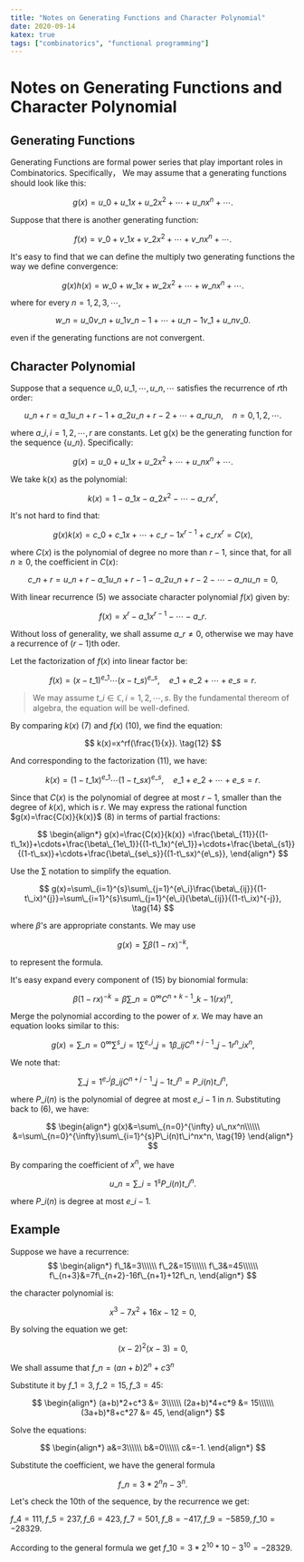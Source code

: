 ```yaml
---
title: "Notes on Generating Functions and Character Polynomial"
date: 2020-09-14
katex: true
tags: ["combinatorics", "functional programming"]
---
```


# Notes on Generating Functions and Character Polynomial

## Generating Functions

Generating Functions are formal power series that play important roles in Combinatorics. Specifically， We may assume that a generating functions should look like this:

$$
g(x ) = u\_0+u\_1x+u\_2x^2+\cdots + u\_nx^n+\cdots. \tag{1}
$$

Suppose that there is another generating function:

$$
f(x)=v\_0+v\_1x+v\_2x^2+\cdots + v\_nx^n+\cdots. \tag{2}
$$


It's easy to find that we can define the multiply two generating functions the way we define convergence:

$$
g(x)h(x)= w\_0 +w\_1x+w\_2x^2+\cdots+w\_nx^n+\cdots. \tag{3}
$$

where for every $n=1,2,3,\cdots,$

$$
w\_n=u\_0v\_n+u\_1v\_{n-1}+\cdots+u\_{n-1}v\_1+u\_nv\_0. \tag{4}
$$

even if the generating functions are not convergent.

## Character Polynomial

Suppose that a sequence $u\_0,u\_1,\cdots,u\_n,\cdots$ satisfies the recurrence of $r$th order:

$$
u\_{n+r}=a\_1u\_{n+r-1}+a\_2u\_{n+r-2}+\cdots+a\_ru\_{n},\quad  n=0,1,2,\cdots. \tag{5}
$$

where $a\_i,i=1,2,\cdots,r$ are constants. Let g(x) be the generating function for the sequence $\{u\_n\}$. Specifically:

$$
g(x)=u\_0+u\_1x+u\_2x^2+\cdots+u\_nx^n+\cdots. \tag{6}
$$

We take k(x) as the polynomial:

$$
k(x)=1-a\_1x-a\_2x^2-\cdots-a\_rx^r, \tag{7}
$$

It's not hard to find that:

$$
g(x)k(x)=c\_0+c\_1x+\cdots+c\_{r-1}x^{r-1}+c\_rx^r=C(x), \tag{8}
$$

where $C(x)$ is the polynomial of degree no more than $r-1$, since that, for all $n\ge 0$, the coefficient in $C(x)$:

$$
c\_{n+r}=u\_{n+r}-a\_1u\_{n+r-1}-a\_2u\_{n+r-2}-\cdots-a\_nu\_n =0, \tag{9}
$$


With linear recurrence (5) we associate character polynomial $f(x)$ given by:

$$
f(x)=x^r-a\_1x^{r-1}-\cdots -a\_r. \tag{10}
$$

Without loss of generality, we shall assume $a\_r\not = 0$, otherwise we may have a recurrence of $(r-1)$th oder.

Let the factorization of $f(x)$ into linear factor be:

$$
f(x)=(x-t\_1)^{e\_1}\cdots(x-t\_s)^{e\_s}, \quad e\_1+e\_2+\cdots + e\_s=r. \tag{11}
$$

> We may assume $t\_i \in \mathbb C,i=1,2,\cdots,s$. By the fundamental thereom of algebra, the equation will be well-defined.

By comparing $k(x)$ (7) and $f(x)$ (10), we find the equation:

$$
k(x)=x^rf(\frac{1}{x}). \tag{12}
$$

And corresponding to the factorization (11), we have:

$$
k(x)=(1-t\_1x)^{e\_1}\cdots(1-t\_sx)^{e\_s}, \quad e\_1+e\_2+\cdots + e\_s=r. \tag{13}
$$

Since that $C(x)$ is the polynomial of degree at most $r-1$, smaller than the degree of $k(x)$, which is $r$. We may express the rational function $g(x)=\frac{C(x)}{k(x)}$ (8) in terms of partial fractions:

$$
\begin{align*}
g(x)=\frac{C(x)}{k(x)}
=\frac{\beta\_{11}}{(1-t\_1x)}+\cdots+\frac{\beta\_{1e\_1}}{(1-t\_1x)^{e\_1}}+\cdots+\frac{\beta\_{s1}}{(1-t\_sx)}+\cdots+\frac{\beta\_{se\_s}}{(1-t\_sx)^{e\_s}},
\end{align*}
$$

Use the $\sum$ notation to simplify the equation.

$$
g(x)=\sum\_{i=1}^{s}\sum\_{j=1}^{e\_i}\frac{\beta\_{ij}}{(1-t\_ix)^{j}}=\sum\_{i=1}^{s}\sum\_{j=1}^{e\_i}{\beta\_{ij}}{(1-t\_ix)^{-j}}, \tag{14}
$$

where $\beta$'s are appropriate constants. We may use 

$$
g(x)=\sum\beta(1-rx)^{-k}, \tag{15}
$$

to represent the formula.

It's easy expand every component of (15) by bionomial formula:

$$
\beta(1-rx)^{-k}=  \beta \sum\_{n=0}^{\infty} C^{n+k-1}\_{k-1} (rx)^n, \tag{16}
$$

Merge the polynomial according to the power of $x$. We may have an equation looks similar to this:

$$
g(x)=\sum\_{n=0}^{\infty}\sum^{s}\_{i=1}\sum^{e\_i}\_{j=1}\beta\_{ij} C^{n+j-1}\_{j-1}r^n\_ix^n, \tag{17}
$$

We note that:

$$
\sum\_{j=1}^{e\_i}\beta\_{ij}C^{n+j-1}\_{j-1}t\_i^{n}=P\_i(n)t\_i^n, \tag{18}
$$

where $P\_i(n)$ is the polynomial of degree at most $e\_i-1$ in $n$. Substituting back to (6), we have:

$$
\begin{align*}
g(x)&=\sum\_{n=0}^{\infty} u\_nx^n\\\\\\
&=\sum\_{n=0}^{\infty}\sum\_{i=1}^{s}P\_i(n)t\_i^nx^n, \tag{19}
\end{align*}
$$

By comparing the coefficient of $x^n$, we have

$$
u\_n=\sum\_{i=1}^{s}P\_i(n)t\_i^n. \tag{20}
$$

where $P\_i(n)$ is degree at most $e\_i-1$.


## Example

Suppose we have a recurrence:
$$
\begin{align*}
f\_1&=3\\\\\\
f\_2&=15\\\\\\
f\_3&=45\\\\\\
f\_{n+3}&=7f\_{n+2}-16f\_{n+1}+12f\_n,
\end{align*}
$$

the character polynomial is:

$$
x^3-7x^2+16x-12=0, 
$$

By solving the equation we get:

$$
(x-2)^2(x-3)=0, 
$$

We shall assume that $f\_n=(an+b)2^n+c3^n$

Substitute it by $f\_1=3,f\_2=15,f\_3=45$:

$$
\begin{align*}
(a+b)*2+c*3 &= 3\\\\\\
(2a+b)*4+c*9 &= 15\\\\\\
(3a+b)*8+c*27 &= 45,
\end{align*}
$$

Solve the equations:

$$
\begin{align*}
a&=3\\\\\\
b&=0\\\\\\
c&=-1.
\end{align*}
$$

Substitute the coefficient, we have the general formula

$$
f\_n=3*2^nn-3^n.
$$


Let's check the 10th of the sequence, by the recurrence we get:

$f\_{4}=111,f\_5=237,f\_6=423, f\_7=501,f\_8=-417,f\_9=-5859,f\_{10}=-28329$.

According to the general formula we get $f\_{10}=3*2^{10}*10-3^{10}=-28329$.

